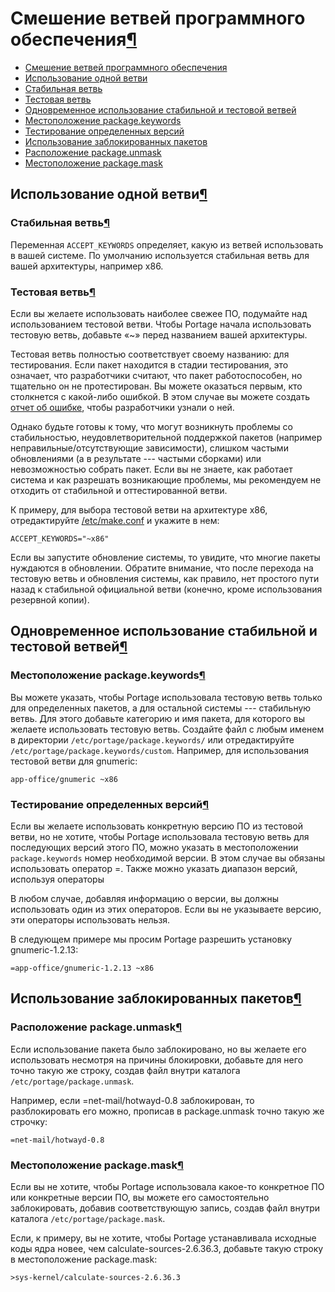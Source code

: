 # Смешение ветвей программного обеспечения[¶](#Смешение-ветвей-программного-обеспечения)

* [Смешение ветвей программного обеспечения](#Смешение-ветвей-программного-обеспечения)
* [Использование одной ветви](#Использование-одной-ветви)
* [Стабильная ветвь](#Стабильная-ветвь)
* [Тестовая ветвь](#Тестовая-ветвь)
* [Одновременное использование стабильной и тестовой ветвей](#Одновременное-использование-стабильной-и-тестовой-ветвей)
* [Местоположение package.keywords](#Местоположение-packagekeywords)
* [Тестирование определенных версий](#Тестирование-определенных-версий)
* [Использование заблокированных пакетов](#Использование-заблокированных-пакетов)
* [Расположение package.unmask](#Расположение-packageunmask)
* [Местоположение package.mask](#Местоположение-packagemask)

## Использование одной ветви[¶](#Использование-одной-ветви)

### Стабильная ветвь[¶](#Стабильная-ветвь)

Переменная `ACCEPT_KEYWORDS` определяет, какую из ветвей использовать в вашей системе. По умолчанию используется стабильная ветвь для вашей архитектуры, например x86.

### Тестовая ветвь[¶](#Тестовая-ветвь)

Если вы желаете использовать наиболее свежее ПО, подумайте над использованием тестовой ветви. Чтобы Portage начала использовать тестовую ветвь, добавьте «~» перед названием вашей архитектуры.

Тестовая ветвь полностью соответствует своему названию: для тестирования. Если пакет находится в стадии тестирования, это означает, что разработчики считают, что пакет работоспособен, но тщательно он не протестирован. Вы можете оказаться первым, кто столкнется с какой-либо ошибкой. В этом случае вы можете создать [отчет об ошибке](http://bugs.gentoo.org), чтобы разработчики узнали о ней.

Однако будьте готовы к тому, что могут возникнуть проблемы со стабильностью, неудовлетворительной поддержкой пакетов (например неправильные/отсутствующие зависимости), слишком частыми обновлениями (а в результате --- частыми сборками) или невозможностью собрать пакет. Если вы не знаете, как работает система и как разрешать возникающие проблемы, мы рекомендуем не отходить от стабильной и оттестированной ветви.

К примеру, для выбора тестовой ветви на архитектуре x86, отредактируйте [/etc/make.conf](/etc/make.conf.html) и укажите в нем:

    ACCEPT_KEYWORDS="~x86"

Если вы запустите обновление системы, то увидите, что многие пакеты нуждаются в обновлении. Обратите внимание, что после перехода на тестовую ветвь и обновления системы, как правило, нет простого пути назад к стабильной официальной ветви (конечно, кроме использования резервной копии).

## Одновременное использование стабильной и тестовой ветвей[¶](#Одновременное-использование-стабильной-и-тестовой-ветвей)

### Местоположение package.keywords[¶](#Местоположение-packagekeywords)

Вы можете указать, чтобы Portage использовала тестовую ветвь только для определенных пакетов, а для остальной системы --- стабильную ветвь. Для этого добавьте категорию и имя пакета, для которого вы желаете использовать тестовую ветвь. Создайте файл с любым именем в директории `/etc/portage/package.keywords/` или отредактируйте `/etc/portage/package.keywords/custom`. Например, для использования тестовой ветви для gnumeric:

    app-office/gnumeric ~x86

### Тестирование определенных версий[¶](#Тестирование-определенных-версий)

Если вы желаете использовать конкретную версию ПО из тестовой ветви, но не хотите, чтобы Portage использовала тестовую ветвь для последующих версий этого ПО, можно указать в местоположении `package.keywords` номер необходимой версии. В этом случае вы обязаны использовать оператор =. Также можно указать диапазон версий, используя операторы 

В любом случае, добавляя информацию о версии, вы должны использовать один из этих операторов. Если вы не указываете версию, эти операторы использовать нельзя.

В следующем примере мы просим Portage разрешить установку gnumeric-1.2.13:

    =app-office/gnumeric-1.2.13 ~x86

## Использование заблокированных пакетов[¶](#Использование-заблокированных-пакетов)

### Расположение package.unmask[¶](#Расположение-packageunmask)

Если использование пакета было заблокировано, но вы желаете его использовать несмотря на причины блокировки, добавьте для него точно такую же строку, создав файл внутри каталога `/etc/portage/package.unmask`.

Например, если =net-mail/hotwayd-0.8 заблокирован, то разблокировать его можно, прописав в package.unmask точно такую же строчку:

    =net-mail/hotwayd-0.8

### Местоположение package.mask[¶](#Местоположение-packagemask)

Если вы не хотите, чтобы Portage использовала какое-то конкретное ПО или конкретные версии ПО, вы можете его самостоятельно заблокировать, добавив соответствующую запись, создав файл внутри каталога `/etc/portage/package.mask`.

Если, к примеру, вы не хотите, чтобы Portage устанавливала исходные коды ядра новее, чем calculate-sources-2.6.36.3, добавьте такую строку в местоположение package.mask:

    >sys-kernel/calculate-sources-2.6.36.3